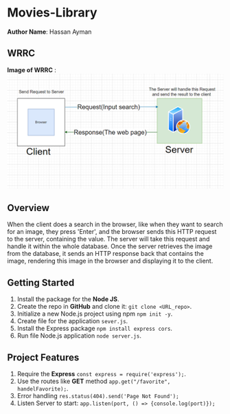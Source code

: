 # Movies-Library

**Author Name**: Hassan Ayman 

## WRRC
**Image of WRRC** :
!["WRRC"](images/wrrc.PNG)

## Overview
When the client does a search in the browser, like when they want to search for an image, they press 'Enter', and the browser sends this HTTP request to the server, containing the value. The server will take this request and handle it within the whole database. Once the server retrieves the image from the database, it sends an HTTP response back that contains the image, rendering this image in the browser and displaying it to the client.

## Getting Started
<!-- What are the steps that a user must take in order to build this app on their own machine and get it running? -->
1. Install the package for the **Node JS**.
2. Create the repo in **GitHub** and clone it: `git clone <URL_repo>`.
3. Initialize a new Node.js project using npm `npm init -y`.
3. Create file for the application `sever.js`. 
4. Install the Express package `npm install express cors`.
5. Run file Node.js application `node server.js`.

## Project Features
<!-- What are the features included in you app -->
1. Require the **Express** `const express = require('express');`.
2. Use the routes like **GET** method `app.get("/favorite", handelFavorite);`.
3. Error handling `res.status(404).send('Page Not Found');`
4. Listen Server to start: `app.listen(port, () => {console.log(port)});`

